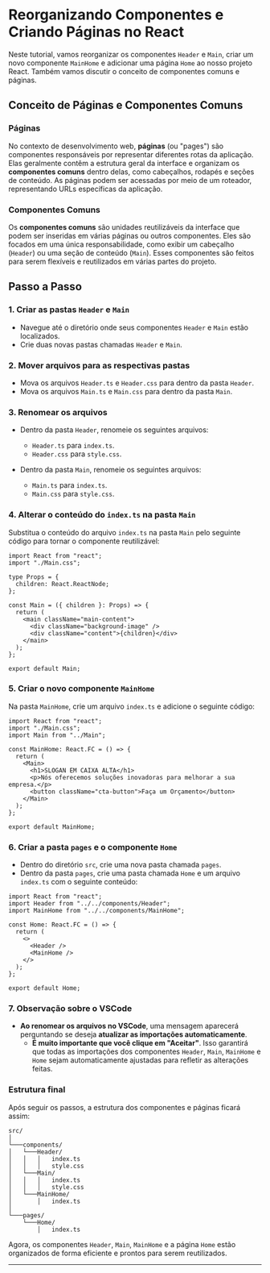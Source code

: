 
# Reorganizando Componentes e Criando Páginas no React

Neste tutorial, vamos reorganizar os componentes `Header` e `Main`, criar um novo componente `MainHome` e adicionar uma página `Home` ao nosso projeto React. Também vamos discutir o conceito de componentes comuns e páginas.

## Conceito de Páginas e Componentes Comuns

### Páginas
No contexto de desenvolvimento web, **páginas** (ou "pages") são componentes responsáveis por representar diferentes rotas da aplicação. Elas geralmente contêm a estrutura geral da interface e organizam os **componentes comuns** dentro delas, como cabeçalhos, rodapés e seções de conteúdo. As páginas podem ser acessadas por meio de um roteador, representando URLs específicas da aplicação.

### Componentes Comuns
Os **componentes comuns** são unidades reutilizáveis da interface que podem ser inseridas em várias páginas ou outros componentes. Eles são focados em uma única responsabilidade, como exibir um cabeçalho (`Header`) ou uma seção de conteúdo (`Main`). Esses componentes são feitos para serem flexíveis e reutilizados em várias partes do projeto.

## Passo a Passo

### 1. Criar as pastas `Header` e `Main`
- Navegue até o diretório onde seus componentes `Header` e `Main` estão localizados.
- Crie duas novas pastas chamadas `Header` e `Main`.

### 2. Mover arquivos para as respectivas pastas
- Mova os arquivos `Header.ts` e `Header.css` para dentro da pasta `Header`.
- Mova os arquivos `Main.ts` e `Main.css` para dentro da pasta `Main`.

### 3. Renomear os arquivos
- Dentro da pasta `Header`, renomeie os seguintes arquivos:
  - `Header.ts` para `index.ts`.
  - `Header.css` para `style.css`.

- Dentro da pasta `Main`, renomeie os seguintes arquivos:
  - `Main.ts` para `index.ts`.
  - `Main.css` para `style.css`.

### 4. Alterar o conteúdo do `index.ts` na pasta `Main`
Substitua o conteúdo do arquivo `index.ts` na pasta `Main` pelo seguinte código para tornar o componente reutilizável:

```tsx
import React from "react";
import "./Main.css";

type Props = {
  children: React.ReactNode;
};

const Main = ({ children }: Props) => {
  return (
    <main className="main-content">
      <div className="background-image" />
      <div className="content">{children}</div>
    </main>
  );
};

export default Main;
```

### 5. Criar o novo componente `MainHome`
Na pasta `MainHome`, crie um arquivo `index.ts` e adicione o seguinte código:

```tsx
import React from "react";
import "./Main.css";
import Main from "../Main";

const MainHome: React.FC = () => {
  return (
    <Main>
      <h1>SLOGAN EM CAIXA ALTA</h1>
      <p>Nós oferecemos soluções inovadoras para melhorar a sua empresa.</p>
      <button className="cta-button">Faça um Orçamento</button>
    </Main>
  );
};

export default MainHome;
```

### 6. Criar a pasta `pages` e o componente `Home`
- Dentro do diretório `src`, crie uma nova pasta chamada `pages`.
- Dentro da pasta `pages`, crie uma pasta chamada `Home` e um arquivo `index.ts` com o seguinte conteúdo:

```tsx
import React from "react";
import Header from "../../components/Header";
import MainHome from "../../components/MainHome";

const Home: React.FC = () => {
  return (
    <>
      <Header />
      <MainHome />
    </>
  );
};

export default Home;
```

### 7. Observação sobre o VSCode
- **Ao renomear os arquivos no VSCode**, uma mensagem aparecerá perguntando se deseja **atualizar as importações automaticamente**.
  - **É muito importante que você clique em "Aceitar"**. Isso garantirá que todas as importações dos componentes `Header`, `Main`, `MainHome` e `Home` sejam automaticamente ajustadas para refletir as alterações feitas.

### Estrutura final

Após seguir os passos, a estrutura dos componentes e páginas ficará assim:

```
src/
│
└───components/
│   └───Header/
│   │   │   index.ts
│   │   │   style.css
│   └───Main/
│   │   │   index.ts
│   │   │   style.css
│   └───MainHome/
│       │   index.ts
│
└───pages/
    └───Home/
        │   index.ts
```

Agora, os componentes `Header`, `Main`, `MainHome` e a página `Home` estão organizados de forma eficiente e prontos para serem reutilizados.

---

